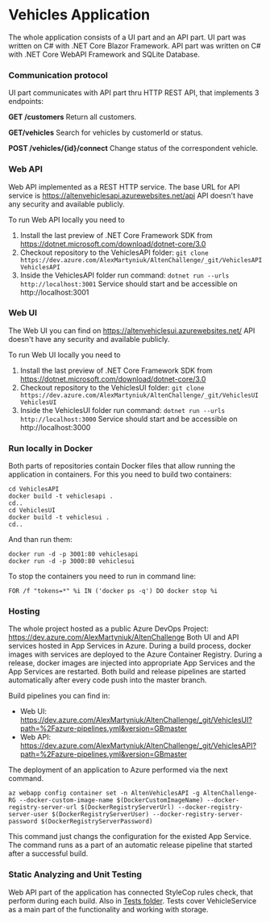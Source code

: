 # Vehicles Application

The whole application consists of a UI part and an API part. UI part was written on C# with .NET Core Blazor Framework. API part was written on C# with .NET Core WebAPI Framework and SQLite Database. 
### Communication protocol
UI part communicates with API part thru HTTP REST API, that implements 3 endpoints:

**GET /customers**
Return all customers.

**GET/vehicles**
Search for vehicles by customerId or status.

**POST /vehicles/{id}/connect**
Change status of the correspondent vehicle.

### Web API
Web API implemented as a REST HTTP service. The base URL for API service is https://altenvehiclesapi.azurewebsites.net/api
API doesn't have any security and available publicly.

To run Web API locally you need to
1. Install the last preview of .NET Core Framework SDK from https://dotnet.microsoft.com/download/dotnet-core/3.0
2. Checkout repository to the VehiclesAPI folder:
`git clone https://dev.azure.com/AlexMartyniuk/AltenChallenge/_git/VehiclesAPI VehiclesAPI`
3. Inside the VehiclesAPI folder run command: `dotnet run --urls http://localhost:3001`
Service should start and be accessible on http://localhost:3001

### Web UI
The Web UI you can find on https://altenvehiclesui.azurewebsites.net/
API doesn't have any security and available publicly.

To run Web UI locally you need to
1. Install the last preview of .NET Core Framework SDK from https://dotnet.microsoft.com/download/dotnet-core/3.0
2. Checkout repository to the VehiclesUI folder:
`git clone https://dev.azure.com/AlexMartyniuk/AltenChallenge/_git/VehiclesUI VehiclesUI`
3. Inside the VehiclesUI folder run command: `dotnet run --urls http://localhost:3000`
Service should start and be accessible on http://localhost:3000

### Run locally in Docker
Both parts of repositories contain Docker files that allow running the application in containers. For this you need to build two containers:
```
cd VehiclesAPI
docker build -t vehiclesapi .
cd..
cd VehiclesUI
docker build -t vehiclesui .
cd..
```
And than run them:
```
docker run -d -p 3001:80 vehiclesapi
docker run -d -p 3000:80 vehiclesui
```
To stop the containers you need to run in command line:
```
FOR /f "tokens=*" %i IN ('docker ps -q') DO docker stop %i
```
### Hosting
The whole project hosted as a public Azure DevOps Project: https://dev.azure.com/AlexMartyniuk/AltenChallenge
Both UI and API services hosted in App Services in Azure. During a build process, docker images with services are deployed to the Azure Container Registry. During a release, docker images are injected into appropriate App Services and the App Services are restarted. Both build and release pipelines are started automatically after every code push into the master branch.

Build pipelines you can find in:
* Web UI: https://dev.azure.com/AlexMartyniuk/AltenChallenge/_git/VehiclesUI?path=%2Fazure-pipelines.yml&version=GBmaster
* Web API: https://dev.azure.com/AlexMartyniuk/AltenChallenge/_git/VehiclesAPI?path=%2Fazure-pipelines.yml&version=GBmaster

The deployment of an application to Azure performed via the next command. 
```
az webapp config container set -n AltenVehiclesAPI -g AltenChallenge-RG --docker-custom-image-name $(DockerCustomImageName) --docker-registry-server-url $(DockerRegistryServerUrl) --docker-registry-server-user $(DockerRegistryServerUser) --docker-registry-server-password $(DockerRegistryServerPassword)
```
This command just changs the configuration for the existed App Service. The command runs as a part of an automatic release pipeline that started after a successful build.

### Static Analyzing and Unit Testing
Web API part of the application has connected StyleCop rules check, that perform during each build. Also in [Tests folder](https://dev.azure.com/AlexMartyniuk/AltenChallenge/_git/VehiclesAPI?path=%2FTests&version=GBmaster). Tests cover VehicleService as a main part of the functionality and working with storage.



